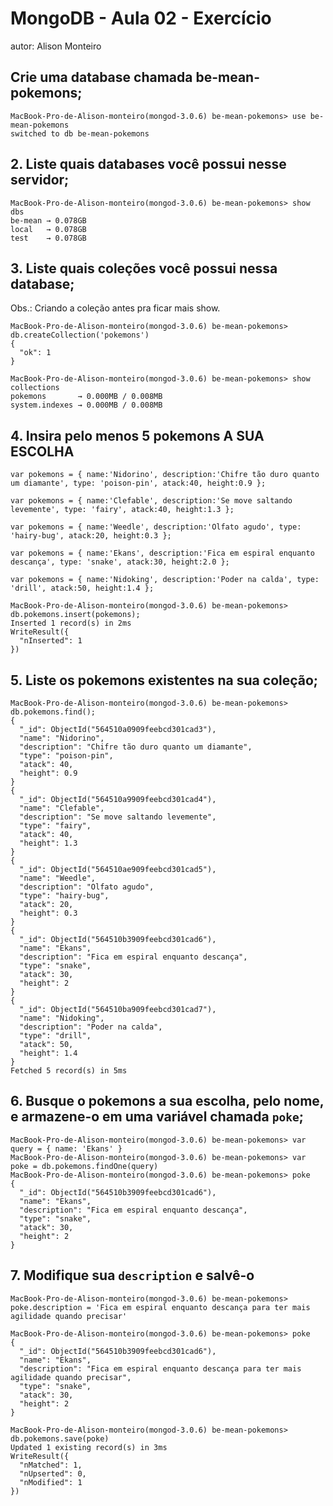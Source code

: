 # MongoDB - Aula 02 - Exercício
autor: Alison Monteiro

## Crie uma database chamada be-mean-pokemons;

```
MacBook-Pro-de-Alison-monteiro(mongod-3.0.6) be-mean-pokemons> use be-mean-pokemons
switched to db be-mean-pokemons
```


## 2. Liste quais databases você possui nesse servidor;

```
MacBook-Pro-de-Alison-monteiro(mongod-3.0.6) be-mean-pokemons> show dbs
be-mean → 0.078GB
local   → 0.078GB
test    → 0.078GB
```


## 3. Liste quais coleções você possui nessa database;

Obs.: Criando a coleção antes pra ficar mais show.

```
MacBook-Pro-de-Alison-monteiro(mongod-3.0.6) be-mean-pokemons> db.createCollection('pokemons')
{
  "ok": 1
}

MacBook-Pro-de-Alison-monteiro(mongod-3.0.6) be-mean-pokemons> show collections
pokemons       → 0.000MB / 0.008MB
system.indexes → 0.000MB / 0.008MB
```


## 4. Insira pelo menos 5 pokemons A SUA ESCOLHA 

```
var pokemons = { name:'Nidorino', description:'Chifre tão duro quanto um diamante', type: 'poison-pin', atack:40, height:0.9 };

var pokemons = { name:'Clefable', description:'Se move saltando levemente', type: 'fairy', atack:40, height:1.3 };

var pokemons = { name:'Weedle', description:'Olfato agudo', type: 'hairy-bug', atack:20, height:0.3 };

var pokemons = { name:'Ekans', description:'Fica em espiral enquanto descança', type: 'snake', atack:30, height:2.0 };

var pokemons = { name:'Nidoking', description:'Poder na calda', type: 'drill', atack:50, height:1.4 };

MacBook-Pro-de-Alison-monteiro(mongod-3.0.6) be-mean-pokemons> db.pokemons.insert(pokemons);
Inserted 1 record(s) in 2ms
WriteResult({
  "nInserted": 1
})
```


## 5. Liste os pokemons existentes na sua coleção;
```
MacBook-Pro-de-Alison-monteiro(mongod-3.0.6) be-mean-pokemons> db.pokemons.find();
{
  "_id": ObjectId("564510a0909feebcd301cad3"),
  "name": "Nidorino",
  "description": "Chifre tão duro quanto um diamante",
  "type": "poison-pin",
  "atack": 40,
  "height": 0.9
}
{
  "_id": ObjectId("564510a9909feebcd301cad4"),
  "name": "Clefable",
  "description": "Se move saltando levemente",
  "type": "fairy",
  "atack": 40,
  "height": 1.3
}
{
  "_id": ObjectId("564510ae909feebcd301cad5"),
  "name": "Weedle",
  "description": "Olfato agudo",
  "type": "hairy-bug",
  "atack": 20,
  "height": 0.3
}
{
  "_id": ObjectId("564510b3909feebcd301cad6"),
  "name": "Ekans",
  "description": "Fica em espiral enquanto descança",
  "type": "snake",
  "atack": 30,
  "height": 2
}
{
  "_id": ObjectId("564510ba909feebcd301cad7"),
  "name": "Nidoking",
  "description": "Poder na calda",
  "type": "drill",
  "atack": 50,
  "height": 1.4
}
Fetched 5 record(s) in 5ms
```


## 6. Busque o pokemons a sua escolha, pelo nome, e armazene-o em uma variável chamada `poke`;
```
MacBook-Pro-de-Alison-monteiro(mongod-3.0.6) be-mean-pokemons> var query = { name: 'Ekans' }
MacBook-Pro-de-Alison-monteiro(mongod-3.0.6) be-mean-pokemons> var poke = db.pokemons.findOne(query)
MacBook-Pro-de-Alison-monteiro(mongod-3.0.6) be-mean-pokemons> poke
{
  "_id": ObjectId("564510b3909feebcd301cad6"),
  "name": "Ekans",
  "description": "Fica em espiral enquanto descança",
  "type": "snake",
  "atack": 30,
  "height": 2
}
```


## 7. Modifique sua `description` e salvê-o

```
MacBook-Pro-de-Alison-monteiro(mongod-3.0.6) be-mean-pokemons> poke.description = 'Fica em espiral enquanto descança para ter mais agilidade quando precisar'

MacBook-Pro-de-Alison-monteiro(mongod-3.0.6) be-mean-pokemons> poke
{
  "_id": ObjectId("564510b3909feebcd301cad6"),
  "name": "Ekans",
  "description": "Fica em espiral enquanto descança para ter mais agilidade quando precisar",
  "type": "snake",
  "atack": 30,
  "height": 2
}

MacBook-Pro-de-Alison-monteiro(mongod-3.0.6) be-mean-pokemons> db.pokemons.save(poke)
Updated 1 existing record(s) in 3ms
WriteResult({
  "nMatched": 1,
  "nUpserted": 0,
  "nModified": 1
})
```
